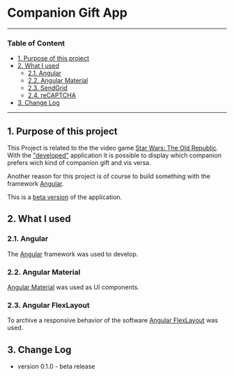 # Companion Gift App

---

### Table of Content

* [1. Purpose of this project](#1.)
* [2. What I used](#2.)
    * [2.1. Angular](#2.1.)
    * [2.2. Angular Material](#2.2.)
    * [2.3. SendGrid](#2.3.)
    * [2.4. reCAPTCHA](#2.4.)
* [3. Change Log](#3.)

---

<a name="1."></a>
## 1. Purpose of this project

This Project is related to the the video game [Star Wars: The Old Republic](https://www.swtor.com). With the ["developed"](#3) application it is possible to display which companion prefers wich kind of companion gift and vis versa.

Another reason for this project is of course to build something with the framework [Angular](https://angular.io).

This is a [beta version](#3.) of the application.

<a name="2."></a>
## 2. What I used

<a name="2.1."></a>
### 2.1. Angular

The [Angular](https://angular.io) framework was used to develop.

<a name="2.2."></a>
### 2.2. Angular Material

[Angular Material](https://material.angular.io/) was used as UI components.

<a name="2.3."></a>
### 2.3. Angular FlexLayout

To archive a responsive behavior of the software [Angular FlexLayout](https://github.com/angular/flex-layout) was used.

<a name="3."></a>
## 3. Change Log

* version 0.1.0 - beta release



